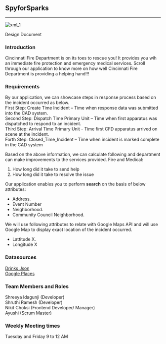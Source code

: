 
## SpyforSparks

---


![xml_1](https://user-images.githubusercontent.com/77543344/111858065-5f838600-890c-11eb-9bf1-e7615c090d28.jpeg)

Design Document


### Introduction
Cincinnati Fire Department is on its toes to rescue you! It provides you wih an immediate fire protection and emergency medical services.
Scroll through our application to know more on how well Cincinnati Fire Department is providing a helping hand!!!


### Requirements
By our application, we can showcase steps in response process based on the incident occurred as below.   
First Step: Create Time Incident – Time when response data was submitted into the CAD system.   
Second Step: Dispatch Time Primary Unit – Time when first apparatus was dispatched to respond to an incident.   
Third Step: Arrival Time Primary Unit - Time first CFD apparatus arrived on scene at the incident.   
Forth Step: Closed_Time_Incident – Time when incident is marked complete in the CAD system
 
Based on the above information, we can calculate following and department can make improvements to the services provided.
Fire and Medical:

1.    How long did it take to send help
2.    How long did it take to resolve the issue



Our application enables you to perform **search** on the basis of below attributes:   



- Address.    
- Event Number
- Neighborhood. 
- Community Council Neighborhood.   

We will use following attributes to relate with Google Maps API and will use Google Map to display exact location of the incident occurred.   
- Lattitude X.   
- Longitude X

### Datasources
[Drinks Json](https://data.cincinnati-oh.gov/Efficient-Service-Delivery/City-of-Cincinnati-Employees-w-Salaries/wmj4-ygbf/data)  
[Google Places](https://developers.google.com/maps/documentation/places/web-service/overview)

### Team Members and Roles
Shreeya Idagunji (Developer)  
Shruthi Ramesh (Developer)  
Nikit Choksi (Frontend Developer/ Manager)  
Ayushi (Scrum Master)  

### Weekly Meeting times
Tuesday and Friday 9 to 12 AM
